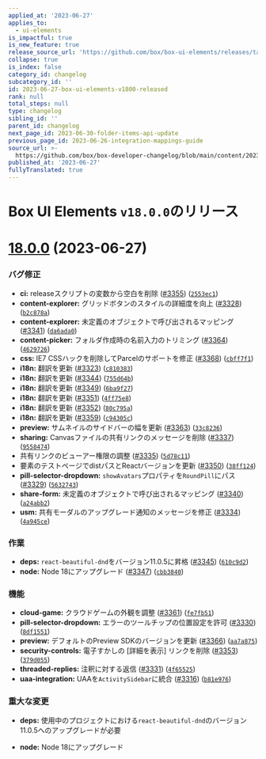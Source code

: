 ```yaml
---
applied_at: '2023-06-27'
applies_to:
  - ui-elements
is_impactful: true
is_new_feature: true
release_source_url: 'https://github.com/box/box-ui-elements/releases/tag/v18.0.0'
collapse: true
is_index: false
category_id: changelog
subcategory_id: ''
id: 2023-06-27-box-ui-elements-v1800-released
rank: null
total_steps: null
type: changelog
sibling_id: ''
parent_id: changelog
next_page_id: 2023-06-30-folder-items-api-update
previous_page_id: 2023-06-26-integration-mappings-guide
source_url: >-
  https://github.com/box/box-developer-changelog/blob/main/content/2023/06-27-box-ui-elements-v1800-released.md
published_at: '2023-06-27'
fullyTranslated: true
---
```

# Box UI Elements `v18.0.0`のリリース

# [18.0.0][1] (2023-06-27)

### バグ修正

* **ci:** releaseスクリプトの変数から空白を削除 ([#3355][2]) ([`2553ec1`][3])
* **content-explorer:** グリッドボタンのスタイルの詳細度を向上 ([#3328][4]) ([`b2c878a`][5])
* **content-explorer:** 未定義のオブジェクトで呼び出されるマッピング ([#3341][6]) ([`da6ada0`][7])
* **content-picker:** フォルダ作成時の名前入力のトリミング ([#3364][8]) ([`4629726`][9])
* **css:** IE7 CSSハックを削除してParcelのサポートを修正 ([#3368][10]) ([`cbff7f1`][11])
* **i18n:** 翻訳を更新 ([#3323][12]) ([`c810383`][13])
* **i18n:** 翻訳を更新 ([#3344][14]) ([`755d64b`][15])
* **i18n:** 翻訳を更新 ([#3349][16]) ([`6ba9f27`][17])
* **i18n:** 翻訳を更新 ([#3351][18]) ([`4ff75e8`][19])
* **i18n:** 翻訳を更新 ([#3352][20]) ([`80c795a`][21])
* **i18n:** 翻訳を更新 ([#3359][22]) ([`c94305c`][23])
* **preview:** サムネイルのサイドバーの幅を更新 ([#3363][24]) ([`33c8236`][25])
* **sharing:** Canvasファイルの共有リンクのメッセージを削除 ([#3337][26]) ([`9558474`][27])
* 共有リンクのビューアー権限の調整 ([#3335][28]) ([`5d78c11`][29])
* 要素のテストページでdistパスとReactバージョンを更新 ([#3350][30]) ([`38ff124`][31])
* **pill-selector-dropdown:** `showAvatars`プロパティを`RoundPill`にパス ([#3329][32]) ([`5632743`][33])
* **share-form:** 未定義のオブジェクトで呼び出されるマッピング ([#3340][34]) ([`a24abb2`][35])
* **usm:** 共有モーダルのアップグレード通知のメッセージを修正 ([#3334][36]) ([`4a945ce`][37])

### 作業

* **deps:** `react-beautiful-dnd`をバージョン11.0.5に昇格 ([#3345][38]) ([`610c9d2`][39])
* **node:** Node 18にアップグレード ([#3347][40]) ([`cbb3840`][41])

### 機能

* **cloud-game:** クラウドゲームの外観を調整 ([#3361][42]) ([`fe7fb51`][43])
* **pill-selector-dropdown:** エラーのツールチップの位置設定を許可 ([#3330][44]) ([`8df1551`][45])
* **preview:** デフォルトのPreview SDKのバージョンを更新 ([#3366][46]) ([`aa7a875`][47])
* **security-controls:** 電子すかしの \[詳細を表示] リンクを削除 ([#3353][48]) ([`379d055`][49])
* **threaded-replies:** 注釈に対する返信 ([#3331][50]) ([`4f65525`][51])
* **uaa-integration:** UAAを`ActivitySidebar`に統合 ([#3316][52]) ([`b81e976`][53])

### 重大な変更

* **deps:** 使用中のプロジェクトにおける`react-beautiful-dnd`のバージョン11.0.5へのアップグレードが必要

* **node:** Node 18にアップグレード

[1]: https://github.com/box/box-ui-elements/compare/v17.1.0...v18.0.0

[2]: https://github.com/box/box-ui-elements/issues/3355

[3]: https://github.com/box/box-ui-elements/commit/2553ec1

[4]: https://github.com/box/box-ui-elements/issues/3328

[5]: https://github.com/box/box-ui-elements/commit/b2c878a

[6]: https://github.com/box/box-ui-elements/issues/3341

[7]: https://github.com/box/box-ui-elements/commit/da6ada0

[8]: https://github.com/box/box-ui-elements/issues/3364

[9]: https://github.com/box/box-ui-elements/commit/4629726

[10]: https://github.com/box/box-ui-elements/issues/3368

[11]: https://github.com/box/box-ui-elements/commit/cbff7f1

[12]: https://github.com/box/box-ui-elements/issues/3323

[13]: https://github.com/box/box-ui-elements/commit/c810383

[14]: https://github.com/box/box-ui-elements/issues/3344

[15]: https://github.com/box/box-ui-elements/commit/755d64b

[16]: https://github.com/box/box-ui-elements/issues/3349

[17]: https://github.com/box/box-ui-elements/commit/6ba9f27

[18]: https://github.com/box/box-ui-elements/issues/3351

[19]: https://github.com/box/box-ui-elements/commit/4ff75e8

[20]: https://github.com/box/box-ui-elements/issues/3352

[21]: https://github.com/box/box-ui-elements/commit/80c795a

[22]: https://github.com/box/box-ui-elements/issues/3359

[23]: https://github.com/box/box-ui-elements/commit/c94305c

[24]: https://github.com/box/box-ui-elements/issues/3363

[25]: https://github.com/box/box-ui-elements/commit/33c8236

[26]: https://github.com/box/box-ui-elements/issues/3337

[27]: https://github.com/box/box-ui-elements/commit/9558474

[28]: https://github.com/box/box-ui-elements/issues/3335

[29]: https://github.com/box/box-ui-elements/commit/5d78c11

[30]: https://github.com/box/box-ui-elements/issues/3350

[31]: https://github.com/box/box-ui-elements/commit/38ff124

[32]: https://github.com/box/box-ui-elements/issues/3329

[33]: https://github.com/box/box-ui-elements/commit/5632743

[34]: https://github.com/box/box-ui-elements/issues/3340

[35]: https://github.com/box/box-ui-elements/commit/a24abb2

[36]: https://github.com/box/box-ui-elements/issues/3334

[37]: https://github.com/box/box-ui-elements/commit/4a945ce

[38]: https://github.com/box/box-ui-elements/issues/3345

[39]: https://github.com/box/box-ui-elements/commit/610c9d2

[40]: https://github.com/box/box-ui-elements/issues/3347

[41]: https://github.com/box/box-ui-elements/commit/cbb3840

[42]: https://github.com/box/box-ui-elements/issues/3361

[43]: https://github.com/box/box-ui-elements/commit/fe7fb51

[44]: https://github.com/box/box-ui-elements/issues/3330

[45]: https://github.com/box/box-ui-elements/commit/8df1551

[46]: https://github.com/box/box-ui-elements/issues/3366

[47]: https://github.com/box/box-ui-elements/commit/aa7a875

[48]: https://github.com/box/box-ui-elements/issues/3353

[49]: https://github.com/box/box-ui-elements/commit/379d055

[50]: https://github.com/box/box-ui-elements/issues/3331

[51]: https://github.com/box/box-ui-elements/commit/4f65525

[52]: https://github.com/box/box-ui-elements/issues/3316

[53]: https://github.com/box/box-ui-elements/commit/b81e976

[54]: https://github.com/users
